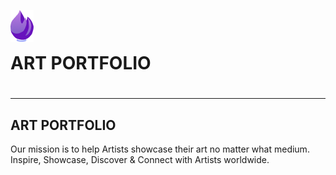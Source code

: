 <img src="img/small-logo.png" alt="art_brush_logo" > <h1 style="display: inline" >ART PORTFOLIO<h1>
- - - - 
## ART PORTFOLIO  ##
Our mission is to help Artists showcase their art no matter what medium. 
Inspire, Showcase, Discover & Connect with Artists worldwide.


